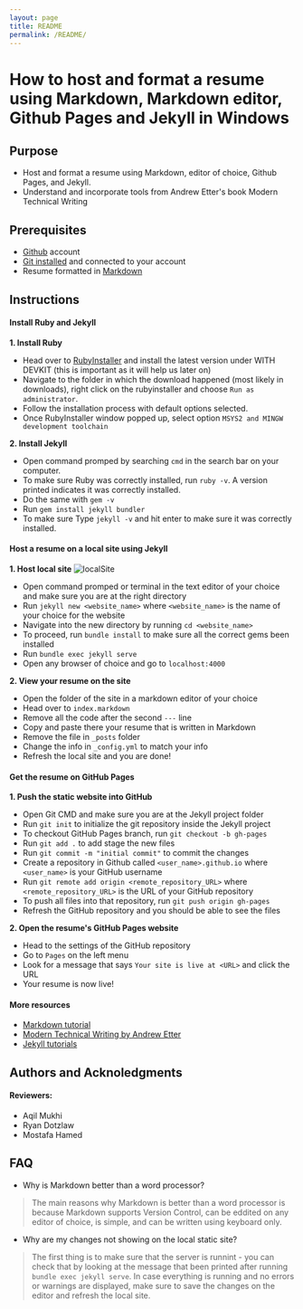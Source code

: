 ```yaml
---
layout: page
title: README
permalink: /README/
---
```


# How to host and format a resume using Markdown, Markdown editor, Github Pages and Jekyll in Windows

## Purpose
* Host and format a resume using Markdown, editor of choice, Github Pages, and Jekyll.
* Understand and incorporate tools from Andrew Etter's book Modern Technical Writing

## Prerequisites
* [Github](https://github.com/) account
* [Git installed](https://git-scm.com/book/en/v2/Getting-Started-Installing-Git) and connected to your account
* Resume formatted in [Markdown](https://www.markdownguide.org/)

## Instructions
#### Install Ruby and Jekyll
**1. Install Ruby**
* Head over to [RubyInstaller](https://rubyinstaller.org/downloads/) and install the latest version under WITH DEVKIT (this is important as it will help us later on)
* Navigate to the folder in which the download happened (most likely in downloads), right click on the rubyinstaller and choose `Run as administrator`.
* Follow the installation process with default options selected.
* Once RubyInstaller window popped up, select option `MSYS2 and MINGW development toolchain`

**2. Install Jekyll**
* Open command promped by searching `cmd` in the search bar on your computer.
* To make sure Ruby was correctly installed, run `ruby -v`. A version printed indicates it was correctly installed.
* Do the same with `gem -v`
* Run `gem install jekyll bundler`
* To make sure Type `jekyll -v` and hit enter to make sure it was correctly installed.

#### Host a resume on a local site using Jekyll
**1. Host local site**
![localSite](https://user-images.githubusercontent.com/93400045/199336158-9a3ce3fa-a900-423f-924b-ccf4b331f2d7.gif)
* Open command promped or terminal in the text editor of your choice and make sure you are at the right directory
* Run `jekyll new <website_name>` where `<website_name>` is the name of your choice for the website
* Navigate into the new directory by running `cd <website_name>`
* To proceed, run `bundle install` to make sure all the correct gems been installed
* Run `bundle exec jekyll serve`
* Open any browser of choice and go to `localhost:4000`

**2. View your resume on the site**
* Open the folder of the site in a markdown editor of your choice
* Head over to `index.markdown`
* Remove all the code after the second `---` line
* Copy and paste there your resume that is written in Markdown
* Remove the file in `_posts` folder
* Change the info in `_config.yml` to match your info
* Refresh the local site and you are done!

#### Get the resume on GitHub Pages
**1. Push the static website into GitHub**
* Open Git CMD and make sure you are at the Jekyll project folder
* Run `git init` to initialize the git repository inside the Jekyll project
* To checkout GitHub Pages branch, run `git checkout -b gh-pages`
* Run `git add .` to add stage the new files 
* Run `git commit -m "initial commit"` to commit the changes
* Create a repository in Github called `<user_name>.github.io` where `<user_name>` is your GitHub username
* Run `git remote add origin <remote_repository_URL>` where `<remote_repository_URL>` is the URL of your GitHub repository
* To push all files into that repository, run `git push origin gh-pages`
* Refresh the GitHub repository and you should be able to see the files

**2. Open the resume's GitHub Pages website**
* Head to the settings of the GitHub repository
* Go to `Pages` on the left menu
* Look for a message that says `Your site is live at <URL>` and click the URL
* Your resume is now live!

#### More resources
* [Markdown tutorial](https://www.youtube.com/watch?v=HUBNt18RFbo)
* [Modern Technical Writing by Andrew Etter](https://www.amazon.ca/Modern-Technical-Writing-Introduction-Documentation-ebook/dp/B01A2QL9SS/ref=sr_1_1?keywords=modern+technical+writing+by+andrew+etter&qid=1667328753&qu=eyJxc2MiOiIwLjAwIiwicXNhIjoiMC4wMCIsInFzcCI6IjAuMDAifQ%3D%3D&sprefix=Andrew+etter+%2Caps%2C108&sr=8-1)
* [Jekyll tutorials](https://www.youtube.com/watch?v=T1itpPvFWHI&list=PLLAZ4kZ9dFpOPV5C5Ay0pHaa0RJFhcmcB)

## Authors and Acknoledgments
#### Reviewers:
* Aqil Mukhi
* Ryan Dotzlaw
* Mostafa Hamed

## FAQ
* Why is Markdown better than a word processor?
> The main reasons why Markdown is better than a word processor is because Markdown supports Version Control, can be eddited on any editor of choice, is simple, and can be written using keyboard only.

* Why are my changes not showing on the local static site?
> The first thing is to make sure that the server is runnint - you can check that by looking at the message that been printed after running `bundle exec jekyll serve`. In case everything is running and no errors or warnings are displayed, make sure to save the changes on the editor and refresh the local site.
